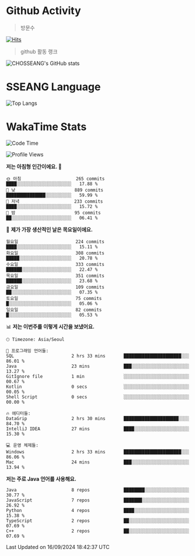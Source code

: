 <!--
**CHOSSEANG/CHOSSEANG** is a ✨ _special_ ✨ repository because its `README.md` (this file) appears on your GitHub profile.

Here are some ideas to get you started:

- 🔭 I’m currently working on ...
- 🌱 I’m currently learning ...
- 👯 I’m looking to collaborate on ...
- 🤔 I’m looking for help with ...
- 💬 Ask me about ...
- 📫 How to reach me: ...
- 😄 Pronouns: ...
- ⚡ Fun fact: ...
-->

# Github Activity
> 방문수

[![Hits](https://hits.seeyoufarm.com/api/count/incr/badge.svg?url=https%3A%2F%2Fgithub.com%2FCHOSSEANG&count_bg=%238AED3E&title_bg=%23495358&icon=electron.svg&icon_color=%23E7E7E7&title=CHOSSEANG&edge_flat=false)](https://hits.seeyoufarm.com)
> github 활동 랭크

![CHOSSEANG's GitHub stats](https://github-readme-stats.vercel.app/api?username=CHOSSEANG&show_icons=true&theme=radical)

# SSEANG Language
![Top Langs](https://github-readme-stats.vercel.app/api/top-langs/?username=CHOSSEANG&layout=compact)

# WakaTime Stats

<!--START_SECTION:waka-->
![Code Time](http://img.shields.io/badge/Code%20Time-45%20hrs%2034%20mins-blue)

![Profile Views](http://img.shields.io/badge/Profile%20Views-0-blue)

**저는 아침형 인간이에요. 🐤** 

```text
🌞 아침                     265 commits         ████░░░░░░░░░░░░░░░░░░░░░   17.88 % 
🌆 낮　                     889 commits         ███████████████░░░░░░░░░░   59.99 % 
🌃 저녁                     233 commits         ████░░░░░░░░░░░░░░░░░░░░░   15.72 % 
🌙 밤　                     95 commits          ██░░░░░░░░░░░░░░░░░░░░░░░   06.41 % 
```
📅 **제가 가장 생산적인 날은 목요일이에요.** 

```text
월요일                      224 commits         ████░░░░░░░░░░░░░░░░░░░░░   15.11 % 
화요일                      308 commits         █████░░░░░░░░░░░░░░░░░░░░   20.78 % 
수요일                      333 commits         ██████░░░░░░░░░░░░░░░░░░░   22.47 % 
목요일                      351 commits         ██████░░░░░░░░░░░░░░░░░░░   23.68 % 
금요일                      109 commits         ██░░░░░░░░░░░░░░░░░░░░░░░   07.35 % 
토요일                      75 commits          █░░░░░░░░░░░░░░░░░░░░░░░░   05.06 % 
일요일                      82 commits          █░░░░░░░░░░░░░░░░░░░░░░░░   05.53 % 
```


📊 **저는 이번주를 이렇게 시간을 보냈어요.** 

```text
🕑︎ Timezone: Asia/Seoul

💬 프로그래밍 언어들: 
SQL                      2 hrs 33 mins       ██████████████████████░░░   86.01 % 
Java                     23 mins             ███░░░░░░░░░░░░░░░░░░░░░░   13.27 % 
GitIgnore file           1 min               ░░░░░░░░░░░░░░░░░░░░░░░░░   00.67 % 
Kotlin                   0 secs              ░░░░░░░░░░░░░░░░░░░░░░░░░   00.05 % 
Shell Script             0 secs              ░░░░░░░░░░░░░░░░░░░░░░░░░   00.00 % 

🔥 에디터들: 
DataGrip                 2 hrs 30 mins       █████████████████████░░░░   84.70 % 
IntelliJ IDEA            27 mins             ████░░░░░░░░░░░░░░░░░░░░░   15.30 % 

💻 운영 체제들: 
Windows                  2 hrs 33 mins       ██████████████████████░░░   86.06 % 
Mac                      24 mins             ███░░░░░░░░░░░░░░░░░░░░░░   13.94 % 
```

**저는 주로 Java 언어를 사용해요.** 

```text
Java                     8 repos             ████████░░░░░░░░░░░░░░░░░   30.77 % 
JavaScript               7 repos             ███████░░░░░░░░░░░░░░░░░░   26.92 % 
Python                   4 repos             ████░░░░░░░░░░░░░░░░░░░░░   15.38 % 
TypeScript               2 repos             ██░░░░░░░░░░░░░░░░░░░░░░░   07.69 % 
C++                      2 repos             ██░░░░░░░░░░░░░░░░░░░░░░░   07.69 % 
```




 Last Updated on 16/09/2024 18:42:37 UTC
<!--END_SECTION:waka-->
